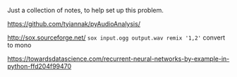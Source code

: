 Just a collection of notes, to help set up this problem.

https://github.com/tyiannak/pyAudioAnalysis/

http://sox.sourceforge.net/
`sox input.ogg output.wav remix '1,2'` convert to mono

https://towardsdatascience.com/recurrent-neural-networks-by-example-in-python-ffd204f99470
